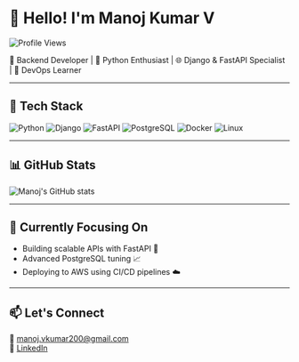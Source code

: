 # 👋 Hello! I'm Manoj Kumar V

![Profile Views](https://komarev.com/ghpvc/?username=manojv200&color=blue)

🎯 Backend Developer | 🐍 Python Enthusiast | 🌐 Django & FastAPI Specialist | 🚀 DevOps Learner  

---


## 🧰 Tech Stack
![Python](https://img.shields.io/badge/Python-3776AB?style=flat-square&logo=python&logoColor=white)
![Django](https://img.shields.io/badge/Django-092E20?style=flat-square&logo=django&logoColor=white)
![FastAPI](https://img.shields.io/badge/FastAPI-009688?style=flat-square&logo=fastapi&logoColor=white)
![PostgreSQL](https://img.shields.io/badge/PostgreSQL-336791?style=flat-square&logo=postgresql&logoColor=white)
![Docker](https://img.shields.io/badge/Docker-2496ED?style=flat-square&logo=docker&logoColor=white)
![Linux](https://img.shields.io/badge/Linux-FCC624?style=flat-square&logo=linux&logoColor=black)

---

## 📊 GitHub Stats
![Manoj's GitHub stats](https://github-readme-stats.vercel.app/api?username=manojv200&show_icons=true&theme=radical)

---

## 🎯 Currently Focusing On
- Building scalable APIs with FastAPI 🚀  
- Advanced PostgreSQL tuning 📈  
- Deploying to AWS using CI/CD pipelines ☁️  

---

## 📫 Let's Connect
📧 manoj.vkumar200@gmail.com  
🔗 [LinkedIn](https://linkedin.com/in/manoj-kumar-v-7b7914224)  
